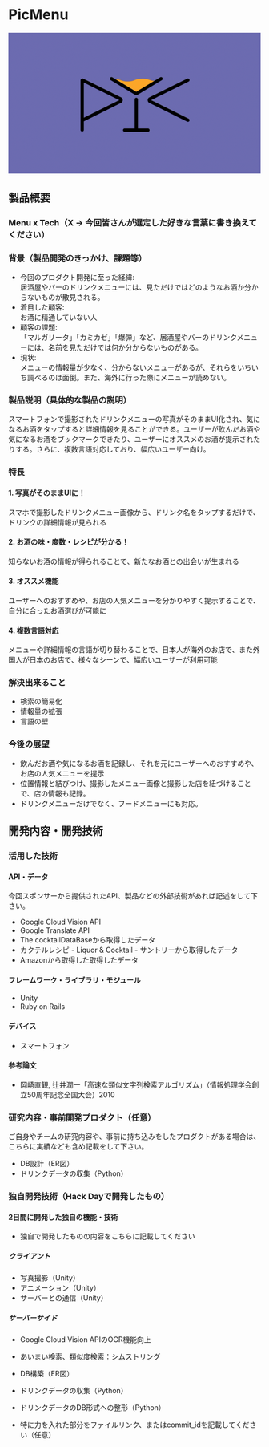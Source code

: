 # PicMenu

[![PicMenu](image.png)](https://www.youtube.com/watch?v=G5rULR53uMk)

## 製品概要
### Menu x Tech（X → 今回皆さんが選定した好きな言葉に書き換えてください）

### 背景（製品開発のきっかけ、課題等）
- 今回のプロダクト開発に至った経緯:  
居酒屋やバーのドリンクメニューには、見ただけではどのようなお酒か分からないものが散見される。
- 着目した顧客:  
お酒に精通していない人
- 顧客の課題:  
「マルガリータ」「カミカゼ」「爆弾」など、居酒屋やバーのドリンクメニューには、名前を見ただけでは何か分からないものがある。
- 現状:  
メニューの情報量が少なく、分からないメニューがあるが、それらをいちいち調べるのは面倒。また、海外に行った際にメニューが読めない。

### 製品説明（具体的な製品の説明）
スマートフォンで撮影されたドリンクメニューの写真がそのままUI化され、気になるお酒をタップすると詳細情報を見ることができる。ユーザーが飲んだお酒や気になるお酒をブックマークできたり、ユーザーにオススメのお酒が提示されたりする。さらに、複数言語対応しており、幅広いユーザー向け。

### 特長

#### 1. 写真がそのままUIに！
スマホで撮影したドリンクメニュー画像から、ドリンク名をタップするだけで、ドリンクの詳細情報が見られる

#### 2. お酒の味・度数・レシピが分かる！
知らないお酒の情報が得られることで、新たなお酒との出会いが生まれる

#### 3. オススメ機能
ユーザーへのおすすめや、お店の人気メニューを分かりやすく提示することで、自分に合ったお酒選びが可能に

#### 4. 複数言語対応
メニューや詳細情報の言語が切り替わることで、日本人が海外のお店で、また外国人が日本のお店で、様々なシーンで、幅広いユーザーが利用可能

### 解決出来ること
- 検索の簡易化
- 情報量の拡張
- 言語の壁

### 今後の展望
- 飲んだお酒や気になるお酒を記録し、それを元にユーザーへのおすすめや、お店の人気メニューを提示
- 位置情報と結びつけ、撮影したメニュー画像と撮影した店を紐づけることで、店の情報も記録。
- ドリンクメニューだけでなく、フードメニューにも対応。


## 開発内容・開発技術
### 活用した技術
#### API・データ
今回スポンサーから提供されたAPI、製品などの外部技術があれば記述をして下さい。
* Google Cloud Vision API
* Google Translate API
* The cocktailDataBaseから取得したデータ
* カクテルレシピ - Liquor & Cocktail - サントリーから取得したデータ
* Amazonから取得した取得したデータ

#### フレームワーク・ライブラリ・モジュール
* Unity
* Ruby on Rails

#### デバイス
* スマートフォン

#### 参考論文
* 岡崎直観, 辻井潤一「高速な類似文字列検索アルゴリズム」（情報処理学会創立50周年記念全国大会）2010

### 研究内容・事前開発プロダクト（任意）
ご自身やチームの研究内容や、事前に持ち込みをしたプロダクトがある場合は、こちらに実績なども含め記載をして下さい。

* DB設計（ER図）
* ドリンクデータの収集（Python）


### 独自開発技術（Hack Dayで開発したもの）
#### 2日間に開発した独自の機能・技術
* 独自で開発したものの内容をこちらに記載してください

##### クライアント
* 写真撮影（Unity）
* アニメーション（Unity）
* サーバーとの通信（Unity）

##### サーバーサイド
* Google Cloud Vision APIのOCR機能向上
* あいまい検索、類似度検索：シムストリング
* DB構築（ER図）
* ドリンクデータの収集（Python）
* ドリンクデータのDB形式への整形（Python）

* 特に力を入れた部分をファイルリンク、またはcommit_idを記載してください（任意）
